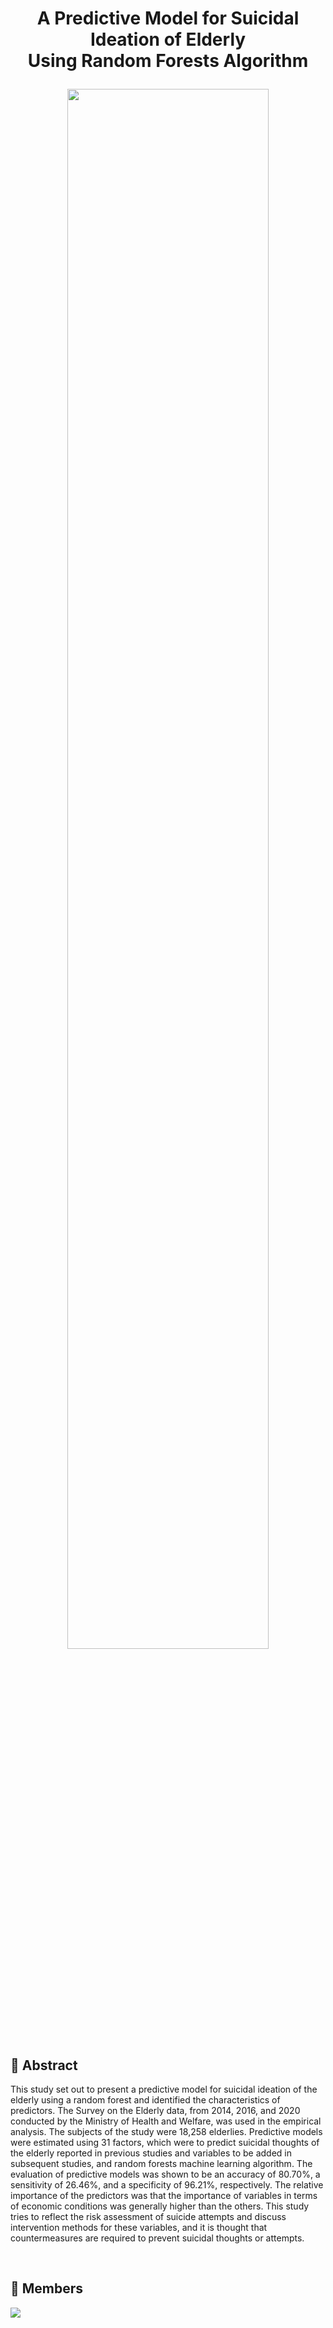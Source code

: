 # <p align="center">A Predictive Model for Suicidal Ideation of Elderly <br/> Using Random Forests Algorithm</p>
<p align="center"><img src="https://github.com/Skymind24/2022-ML1-project/assets/114856550/5182440e-cbb2-4419-8b97-a73db083a64c" width="80%" height="80%"></p>

## :pushpin: Abstract
This study set out to present a predictive model for suicidal ideation of the elderly using a random
forest and identified the characteristics of predictors. The Survey on the Elderly data, from 2014,
2016, and 2020 conducted by the Ministry of Health and Welfare, was used in the empirical analysis.
The subjects of the study were 18,258 elderlies. Predictive models were estimated using 31 factors,
which were to predict suicidal thoughts of the elderly reported in previous studies and variables to be
added in subsequent studies, and random forests machine learning algorithm. The evaluation of
predictive models was shown to be an accuracy of 80.70%, a sensitivity of 26.46%, and a specificity
of 96.21%, respectively. The relative importance of the predictors was that the importance of variables
in terms of economic conditions was generally higher than the others. This study tries to reflect the
risk assessment of suicide attempts and discuss intervention methods for these variables, and it is
thought that countermeasures are required to prevent suicidal thoughts or attempts.

<br/>

## :pushpin: Members
<a href="https://github.com/Skymind24/2022-ML1-project/graphs/contributors">
  <img src="https://contrib.rocks/image?repo=Skymind24/2022-ML1-project" />
</a>

